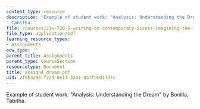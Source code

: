 ```yaml
---
content_type: resource
description: 'Example of student work: "Analysis: Understanding the Dream" by Bonilla,
  Tabitha.'
file: /courses/21w-730-5-writing-on-contemporary-issues-imagining-the-future-fall-2007/2f5b3206f22d0e1332410a1f9ed1737c_assign4_dream.pdf
file_type: application/pdf
learning_resource_types:
- Assignments
ocw_type: ''
parent_title: Assignments
parent_type: CourseSection
resourcetype: Document
title: assign4_dream.pdf
uid: 2f5b3206-f22d-0e13-3241-0a1f9ed1737c
---
```

Example of student work: "Analysis: Understanding the Dream" by Bonilla, Tabitha.

